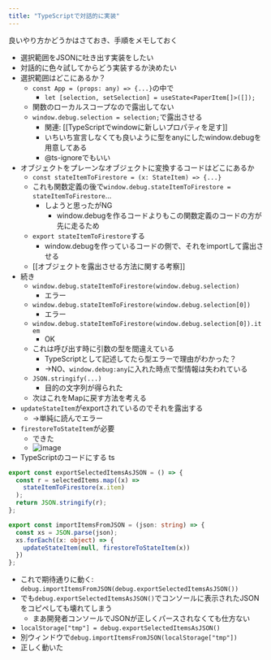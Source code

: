 ```yaml
---
title: "TypeScriptで対話的に実装"
---
```


良いやり方かどうかはさておき、手順をメモしておく

- 選択範囲をJSONに吐き出す実装をしたい
- 対話的に色々試してからどう実装するか決めたい
- 選択範囲はどこにあるか？
    - `const App = (props: any) => {...}`の中で
        - `let [selection, setSelection] = useState<PaperItem[]>([]);`
    - 関数のローカルスコープなので露出してない
    - `window.debug.selection = selection;`で露出させる
        - 関連: [[TypeScriptでwindowに新しいプロパティを足す]]
        - いちいち宣言しなくても良いように型をanyにしたwindow.debugを用意してある
        - @ts-ignoreでもいい
- オブジェクトをプレーンなオブジェクトに変換するコードはどこにあるか
    - `const stateItemToFirestore = (x: StateItem) => {...}`
    - これも関数定義の後で`window.debug.stateItemToFirestore = stateItemToFirestore`...
        - しようと思ったがNG
            - window.debugを作るコードよりもこの関数定義のコードの方が先に走るため
    - `export stateItemToFirestore`する
        - window.debugを作っているコードの側で、それをimportして露出させる
    - [[オブジェクトを露出させる方法に関する考察]]
- 続き
    - `window.debug.stateItemToFirestore(window.debug.selection)`
        - エラー
    - `window.debug.stateItemToFirestore(window.debug.selection[0])`
        - エラー
    - `window.debug.stateItemToFirestore(window.debug.selection[0]).item`
        - OK
    - これは呼び出す時に引数の型を間違えている
        - TypeScriptとして記述してたら型エラーで理由がわかった？
        - →NO、`window.debug:any`に入れた時点で型情報は失われている
    - `JSON.stringify(...)`
        - 目的の文字列が得られた
    - 次はこれをMapに戻す方法を考える
- `updateStateItem`がexportされているのでそれを露出する
    - →単純に読んでエラー
- `firestoreToStateItem`が必要
    - できた
    - ![image](https://gyazo.com/5eb6bca96b3a751c15a074ec1a180cfc/thumb/1000)
- TypeScriptのコードにする
ts

```typescript
export const exportSelectedItemsAsJSON = () => {
  const r = selectedItems.map((x) =>
    stateItemToFirestore(x.item)
  );
  return JSON.stringify(r);
};

export const importItemsFromJSON = (json: string) => {
  const xs = JSON.parse(json);
  xs.forEach((x: object) => {
    updateStateItem(null, firestoreToStateItem(x))
  })
};
```

- これで期待通りに動く: `debug.importItemsFromJSON(debug.exportSelectedItemsAsJSON())`
- でも`debug.exportSelectedItemsAsJSON()`でコンソールに表示されたJSONをコピペしても壊れてしまう
    - まあ開発者コンソールでJSONが正しくパースされなくても仕方ない
- `localStorage["tmp"] = debug.exportSelectedItemsAsJSON()`
- 別ウィンドウで`debug.importItemsFromJSON(localStorage["tmp"])`
- 正しく動いた
